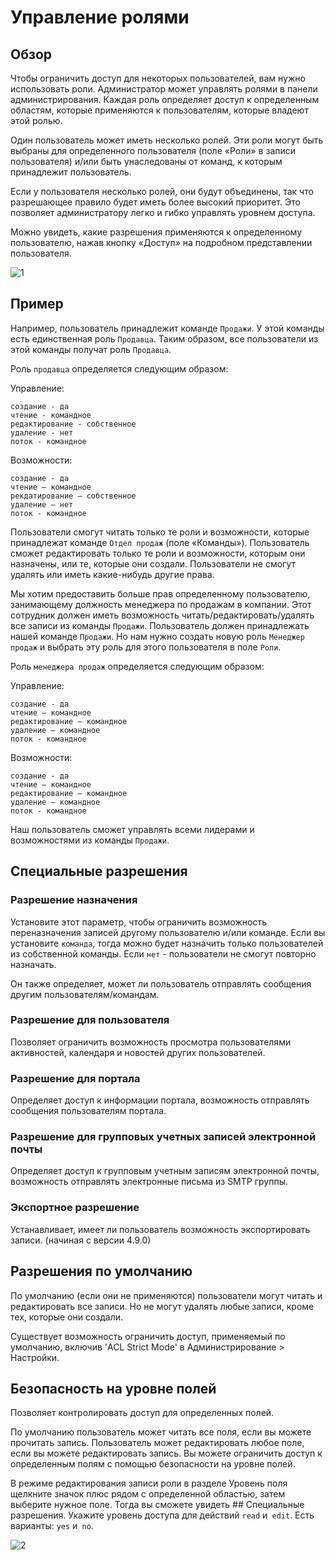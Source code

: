 # Управление ролями

## Обзор

Чтобы ограничить доступ для некоторых пользователей, вам нужно использовать роли. Администратор может управлять ролями в панели администрирования. Каждая роль определяет доступ к определенным областям, которые применяются к пользователям, которые владеют этой ролью.

Один пользователь может иметь несколько ролей. Эти роли могут быть выбраны для определенного пользователя (поле «Роли» в записи пользователя) и/или быть унаследованы от команд, к которым принадлежит пользователь.

Если у пользователя несколько ролей, они будут объединены, так что разрешающее правило будет иметь более высокий приоритет. Это позволяет администратору легко и гибко управлять уровнем доступа.

Можно увидеть, какие разрешения применяются к определенному пользователю, нажав кнопку «Доступ» на подробном представлении пользователя.

![1](https://raw.githubusercontent.com/espocrm/documentation/master/_static/images/administration/roles-management/scope-level.png)

## Пример

Например, пользователь принадлежит команде `Продажи`. У этой команды есть единственная роль `Продавца`. Таким образом, все пользователи из этой команды получат роль `Продавца`.

Роль `продавца` определяется следующим образом:

Управление:
```
создание - да
чтение - командное
редактирование - собственное
удаление - нет
поток - командное
```

Возможности:
```
создание - да
чтение – командное
рекдатирование – собственное
удаление – нет
поток - командное
```

Пользователи смогут читать только те роли и возможности, которые принадлежат команде `Отдел продаж` (поле «Команды»).
Пользователь сможет редактировать только те роли и возможности, которым они назначены, или те, которые они создали.
Пользователи не смогут удалять или иметь какие-нибудь другие права.

Мы хотим предоставить больше прав определенному пользователю, занимающему должность менеджера по продажам в компании. Этот сотрудник должен иметь возможность читать/редактировать/удалять все записи из команды `Продажи`. Пользователь должен принадлежать нашей команде `Продажи`. Но нам нужно создать новую роль `Менеджер продаж` и выбрать эту роль для этого пользователя в поле `Роли`.

Роль `менеджера продаж` определяется следующим образом:

Управление:
```
создание - да
чтение – командное
редактирование – командное
удаление – командное
поток - командное
```

Возможности:
```
создание - да
чтение – командное
редактирование – командное
удаление – командное
поток - командное
```

Наш пользователь сможет управлять всеми лидерами и возможностями из команды `Продажи`.

## Специальные разрешения

### Разрешение назначения

Установите этот параметр, чтобы ограничить возможность переназначения записей другому пользователю и/или команде. Если вы установите `команда`, тогда можно будет назначить только пользователей из собственной команды. Если `нет` - пользователи не смогут повторно назначать.

Он также определяет, может ли пользователь отправлять сообщения другим пользователям/командам.

### Разрешение для пользователя

Позволяет ограничить возможность просмотра пользователями активностей, календаря и новостей других пользователей.

### Разрешение для портала

Определяет доступ к информации портала, возможность отправлять сообщения пользователям портала.

### Разрешение для групповых учетных записей электронной почты

Определяет доступ к групповым учетным записям электронной почты, возможность отправлять электронные письма из SMTP группы.

### Экспортное разрешение

Устанавливает, имеет ли пользователь возможность экспортировать записи. (начиная с версии 4.9.0)

## Разрешения по умолчанию

По умолчанию (если они не применяются) пользователи могут читать и редактировать все записи. Но не могут удалять любые записи, кроме тех, которые они создали.

Существует возможность ограничить доступ, применяемый по умолчанию, включив 'ACL Strict Mode' в Администрирование > Настройки.

## Безопасность на уровне полей

Позволяет контролировать доступ для определенных полей.

По умолчанию пользователь может читать все поля, если вы можете прочитать запись. Пользователь может редактировать любое поле, если вы можете редактировать запись. Вы можете ограничить доступ к определенным полям с помощью безопасности на уровне полей.

В режиме редактирования записи роли в разделе Уровень поля щелкните значок плюс рядом с определенной областью, затем выберите нужное поле. Тогда вы сможете увидеть ## Специальные разрешения. Укажите уровень доступа для действий `read` и` edit`. Есть варианты: `yes` и` no`.

![2](https://raw.githubusercontent.com/espocrm/documentation/master/_static/images/administration/roles-management/field-level-secutiry.png)
